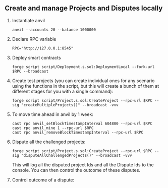 ## Create and manage Projects and Disputes locally

1. Instantiate anvil

    ```anvil --accounts 20 --balance 1000000```

2. Declare RPC variable

    ```RPC="http://127.0.0.1:8545"```

3. Deploy smart contracts

    ```forge script script/Deployment.s.sol:DeploymentLocal --fork-url $RPC --broadcast```

4. Create test projects (you can create individual ones for any scenario using the functions in the script, but this will create a bunch of them at different stages for you with a single command):

    ```forge script script/Project.s.sol:CreateProject --rpc-url $RPC --sig "createMultipleProjects()" --broadcast -vvv```

5. To move time ahead in anvil by 1 week:

    ```
    cast rpc anvil_setBlockTimestampInterval 604800 --rpc-url $RPC
    cast rpc anvil_mine 1 --rpc-url $RPC
    cast rpc anvil_removeBlockTimestampInterval --rpc-url $RPC
    ```

6. Dispute all the challenged projects:

    ```forge script script/Project.s.sol:CreateProject --rpc-url $RPC --sig "disputeAllChallengedProjects()" --broadcast -vvv```

    This will log all the disputed project Ids and all the Dispute Ids to the console. You can then control the outcome of these disputes.

7. Control outcome of a dispute:

    



